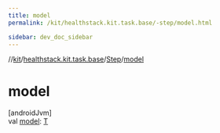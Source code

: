 ```yaml
---
title: model
permalink: /kit/healthstack.kit.task.base/-step/model.html

sidebar: dev_doc_sidebar
---
```

//[kit](../../../kit.html)/[healthstack.kit.task.base](../index.html)/[Step](index.html)/[model](model.html)



# model



[androidJvm]\
val [model](model.html): [T](index.html)




